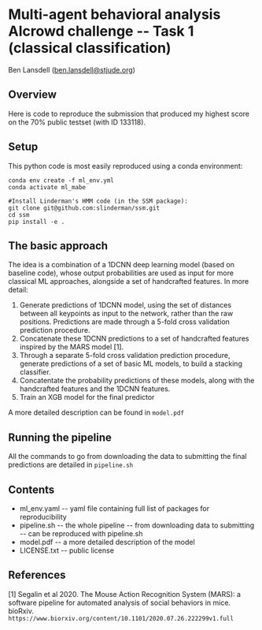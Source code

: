 # Multi-agent behavioral analysis AIcrowd challenge -- Task 1 (classical classification)

Ben Lansdell (ben.lansdell@stjude.org)

## Overview

Here is code to reproduce the submission that produced my highest score on the 70% public testset (with ID 133118).

## Setup

This python code is most easily reproduced using a conda environment:

```
conda env create -f ml_env.yml
conda activate ml_mabe

#Install Linderman's HMM code (in the SSM package):
git clone git@github.com:slinderman/ssm.git
cd ssm
pip install -e .
```

## The basic approach

The idea is a combination of a 1DCNN deep learning model (based on baseline code), whose output probabilities are used as input for more classical ML approaches, alongside a set of handcrafted features. In more detail:

1. Generate predictions of 1DCNN model, using the set of distances between all keypoints as input to the network, rather than the raw positions. Predictions are made through a 5-fold cross validation prediction procedure. 
2. Concatenate these 1DCNN predictions to a set of handcrafted features inspired by the MARS model [1].
3. Through a separate 5-fold cross validation prediction procedure, generate predictions of a set of basic ML models, to build a stacking classifier. 
4. Concatentate the probability predictions of these models, along with the handcrafted features and the 1DCNN features.
5. Train an XGB model for the final predictor

A more detailed description can be found in `model.pdf`

## Running the pipeline

All the commands to go from downloading the data to submitting the final predictions are detailed in `pipeline.sh`

## Contents

* ml_env.yaml -- yaml file containing full list of packages for reproducibility
* pipeline.sh -- the whole pipeline -- from downloading data to submitting -- can be reproduced with pipeline.sh
* model.pdf -- a more detailed description of the model 
* LICENSE.txt -- public license

## References

[1] Segalin et al 2020. The Mouse Action Recognition System (MARS): a software pipeline for automated analysis of social behaviors in mice. bioRxiv. `https://www.biorxiv.org/content/10.1101/2020.07.26.222299v1.full`